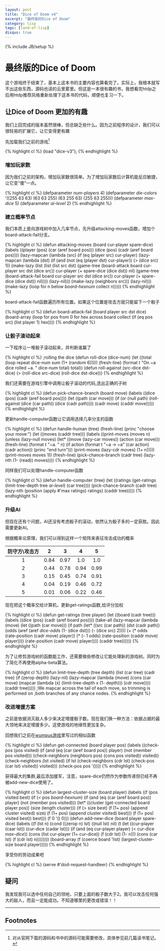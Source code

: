 ```yaml
---
layout: post
title: "Dice of Doom v4"
excerpt: "最终版的Dice of Doom" 
category: lisp
tags: [land-of-lisp]
disqus: true
---
```

{% include JB/setup %}

# 最终版的Dice of Doom

这个游戏终于结束了，基本上这本书的主要内容也算看完了。实际上，我根本就写不出这些东西，源码也读的云里雾里。但这是一本很有趣的书，我想看完htdp之后用htdp推荐风格重新处理下这本书的代码，顺便也复习一下。

## 让Dice of Doom 更加的有趣

我们上回完成的版本虽然很棒，但总缺乏些什么。因为之前程序的设计，我们可以很轻易的扩展它，让它变得更有趣

先加载我们之前的游戏[^1]

{% highlight cl %}
(load "dice-v3");
{% endhighlight %}

### 增加玩家数

因为我们之前的架构，增加玩家数很简单。为了增加玩家数后计算机能反应敏捷，让它变“傻”一点。

{% highlight cl %}
(defparameter *num-players* 4)
(defparameter *die-colors* '((255 63 63) (63 63 255) (63 255 63) (255 63 255)))
(defparameter *max-dice* 5)
(defparameter *ai-level* 2)
{% endhighlight %}

### 建立概率节点

我们本质上是向游戏树中加入几率节点，先升级attacking-moves函数，增加个board-attack-fail分支。

{% highlight cl %}
(defun attacking-moves (board cur-player spare-dice)
  (labels ((player (pos)
             (car (aref board pos)))
           (dice (pos)
             (cadr (aref board pos))))
    (lazy-mapcan (lambda (src)
                   (if (eq (player src) cur-player)
                     (lazy-mapcan
                       (lambda (dst)
                         (if (and (not (eq (player dst) cur-player))
                                  (> (dice src) 1))
                           (make-lazy (list (list (list src dst)
                                                  (game-tree (board-attack board cur-player src dst (dice src))
                                                             cur-player
                                                             (+ spare-dice (dice dst))
                                                             nil)
                                                  (game-tree (board-attack-fail board cur-player src dst (dice src))
                                                             cur-player
                                                             (+ spare-dice (dice dst))
                                                             nil))))
                           (lazy-nil)))
                       (make-lazy (neighbors src)))
                     (lazy-nil)))
                 (make-lazy (loop for n below *board-hexnum*
                                  collect n)))))
{% endhighlight %}

board-attack-fail函数遍历所有位置。如果这个位置是攻击方就只能留下一个骰子

{% highlight cl %}
(defun board-attack-fail (board player src dst dice)
  (board-array (loop for pos from 0
                     for hex across board
                     collect (if (eq pos src)
                               (list player 1)
                               hex))))
{% endhighlight %}

### 让骰子滚动起来

一下程序让一堆骰子滚动起来，并判断谁赢了

{% highlight cl %}
;rolling the dice
(defun roll-dice (dice-num)
  (let ((total (loop repeat dice-num
                     sum (1+ (random 6)))))
    (fresh-line)
    (format t "On ~a dice rolled ~a. " dice-num total)
    total))
(defun roll-against (src-dice dst-dice)
  (> (roll-dice src-dice) (roll-dice dst-dice)))
{% endhighlight %}

我们还需要在游戏引擎中调用让骰子滚动的代码,选出正确的子树

{% highlight cl %}
(defun pick-chance-branch (board move)
  (labels ((dice (pos)
             (cadr (aref board pos))))
    (let ((path (car move)))
      (if (or (null path) (roll-against (dice (car path))
                                        (dice (cadr path))))
        (cadr move)
        (caddr move)))))
{% endhighlight %}

更新handle-computer函数让它调用选择几率分支的函数

{% highlight cl %}
(defun handle-human (tree)
  (fresh-line)
  (princ "choose your move:")
  (let ((moves (caddr tree)))
    (labels ((print-moves (moves n)
               (unless (lazy-null moves)
                 (let* ((move (lazy-car moves))
                        (action (car move)))
                   (fresh-line)
                   (format t "~a. " n)
                   (if action
                     (format t "~a -> ~a" (car action) (cadr action))
                     (princ "end turn")))
                 (print-moves (lazy-cdr moves) (1+ n)))))
      (print-moves moves 1))
    (fresh-line)
    (pick-chance-branch (cadr tree) (lazy-nth (1- (read)) moves))))
{% endhighlight %}

同样我们可以处理handle-computer函数

{% highlight cl %}
(defun handle-computer (tree)
  (let ((ratings (get-ratings (limit-tree-depth tree *ai-level*) (car tree))))
    (pick-chance-branch
      (cadr tree)
      (lazy-nth (position (apply #'max ratings) ratings) (caddr tree)))))
{% endhighlight %}

### 升级AI

但现在还有个问题，AI还没有考虑骰子的滚动，依然认为骰子多的一定获胜。因此需要更新AI。

根据概率论原理，我们可以得到这样一个矩阵来表征攻击成功的概率

|防守方\攻击方|2|3|4|5|
|:-:|:----:|:----:|:---:|:--:|
|1|0.84|0.97|1.0|1.0|
|2|0.44|0.78|0.94|0.99|
|3|0.15|0.45|0.74|0.91|
|4|0.04|0.19|0.46|0.72|
|5|0.01|0.06|0.22|0.46|

现在把这个概率交给计算机，更新get-ratings函数,给评分加权

{% highlight cl %}
(defun get-ratings (tree player)
  (let ((board (cadr tree)))
    (labels ((dice (pos)
               (cadr (aref board pos))))
      (take-all (lazy-mapcar
                  (lambda (move)
                    (let ((path (car move)))
                      (if path
                        (let* ((src (car path))
                               (dst (cadr path))
                               (odds (aref (aref *dice-odds*
                                                 (1- (dice dst)))
                                           (- (dice src) 2))))
                          (+ (* odds (rate-position (cadr move) player))
                             (* (- 1 odds) (rate-position (caddr move)
                                                          player))))
                        (rate-position (cadr move) player))))
                  (caddr tree))))))
{% endhighlight %}

为了让修剪游戏树的函数能工作，还需要做些修改让它能处理新的游戏树。同时为了简化不再使用alpha-beta算法。

{% highlight cl %}
(defun limit-tree-depth (tree depth)
  (list (car tree)
        (cadr tree)
        (if (zerop depth)
          (lazy-nil)
          (lazy-mapcar (lambda (move)
                         (cons (car move)
                               (mapcar (lambda (x)
                                         (limit-tree-depth x (1- depth)))
                                       (cdr move))))
                       (caddr tree)))))
;We mapcar across the tail of each move, so trimming is performed on
;both branches of any chance nodes.
{% endhighlight %}

### 改进增援方案

之前是依据消灭敌人多少来决定增援骰子数。现在我们换一种方法：依据占据的最大领地来决定增援多少。这使游戏的地缘性更加复杂。

回想我们之前在[wumpus游戏][1]里写过的相似函数

{% highlight cl %}
(defun get-connected (board player pos)
  (labels ((check-pos (pos visited)
             (if (and (eq (car (aref board pos)) player)
                      (not (member pos visited)))
               (check-neighbors (neighbors pos) (cons pos visited))
               visited))
           (check-neighbors (lst visited)
             (if lst
               (check-neighbors (cdr lst) (check-pos (car lst) visited))
               visited)))
    (check-pos pos '())))
{% endhighlight %}

获得最大的集群,最后添加援军，注意，spare-dice仍然作为参数传递但已经不再被add-new-dice使用了。

{% highlight cl %}
(defun largest-cluster-size (board player)
  (labels ((f (pos visited best)
             (if (< pos *board-hexnum*)
               (if (and (eq (car (aref board pos)) player)
                        (not (member pos visited)))
                 (let* ((cluster (get-connected board player pos))
                        (size (length cluster)))
                   (if (> size best)
                     (f (1+ pos) (append cluster visited) size)
                     (f (1+ pos) (append cluster visited) best)))
                 (f (1+ pos) visited best))
               best)))
    (f 0 '() 0)))
(defun add-new-dice (board player spare-dice)
  (labels ((f (lst n)
             (cond ((zerop n) lst)
                   ((null lst) nil)
                   (t (let ((cur-player (caar lst))
                            (cur-dice (cadar lst)))
                        (if (and (eq cur-player player) (< cur-dice *max-dice*))
                          (cons (list cur-player (1+ cur-dice))
                                (f (cdr lst) (1- n)))
                          (cons (car lst) (f (cdr lst) n))))))))
    (board-array (f (coerce board 'list)
                   (largest-cluster-size board player)))))
{% endhighlight %}

享受你的劳动成果吧

{% highlight cl %}
(serve #'dod-request-handleer)
{% endhighlight %}

## 疑问

我发现我可以选中任何自己的领地，只要上面的骰子数大于2。我可以攻击任何强大的敌人，而且一定能成功。不知道哪里的更改或错误！！

***

## Footnotes

[^1]: 对从官网下载的源码和书中的源码可能需要修改，具体参见前几篇读书笔记。

[1]: http://reverland.org/Tech/2012/05/01/grand-theft-wumpus/
